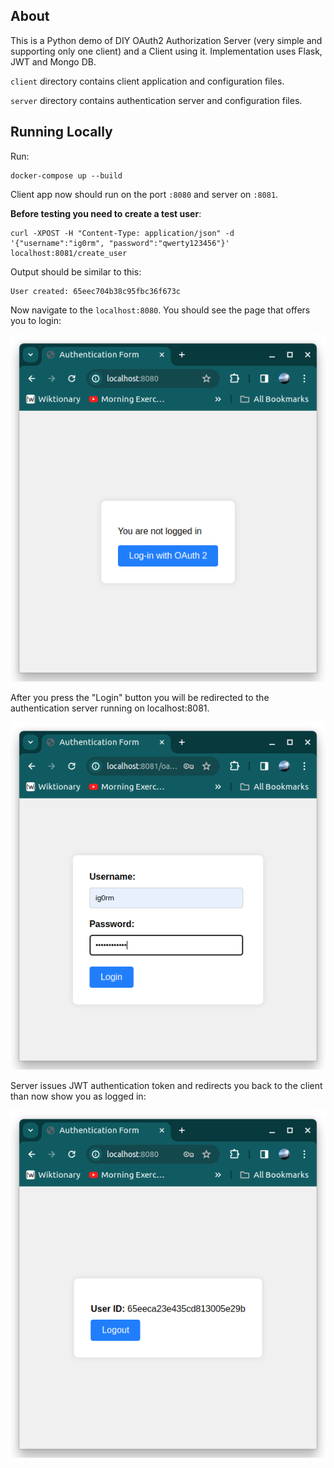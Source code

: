 ## About

This is a Python demo of DIY OAuth2 Authorization Server (very simple and supporting only one client) and a Client using it. Implementation uses Flask, JWT and Mongo DB.

`client` directory contains client application and configuration files. 

`server` directory contains authentication server and configuration files.


## Running Locally

Run:

```
docker-compose up --build
```

Client app now should run on the port `:8080` and server on `:8081`. 

**Before testing you need to create a test user**:

```
curl -XPOST -H "Content-Type: application/json" -d '{"username":"ig0rm", "password":"qwerty123456"}' localhost:8081/create_user
```
Output should be similar to this:

```
User created: 65eec704b38c95fbc36f673c
```

Now navigate to the `localhost:8080`. You should see the page that offers you to login:

![Login](/doc/screenshot.png)

After you press the "Login" button you will be redirected to the authentication server running on localhost:8081. 

![Auth window](/doc/screenshot_2.png)

Server issues JWT authentication token and redirects you back to the client than now show you as logged in:

![Logged user](/doc/screenshot_3.png)




